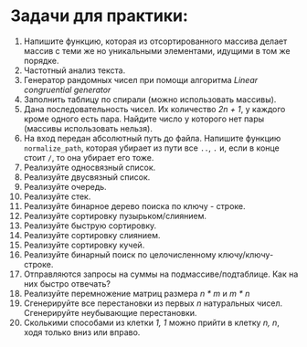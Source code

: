 # Задачи для практики:

1. Напишите функцию, которая из отсортированного массива делает массив с теми же но уникальными элементами,
идущими в том же порядке.
2. Частотный анализ текста. 
3. Генератор рандомных чисел при помощи алгоритма *Linear congruential generator*
4. Заполнить таблицу по спирали (можно использовать массивы).
5. Дана последовательность чисел. Их количество *2n + 1*, у каждого кроме одного есть пара. Найдите число у которого 
нет пары (массивы использовать нельзя).
6. На вход передан абсолютный путь до файла. Напишите функцию `normalize_path`, которая убирает из пути все `..`, `.`
и, если в конце стоит `/`, то она убирает его тоже.
7. Реализуйте односвязный список.
8. Реализуйте двусвязный список.
9. Реализуйте очередь. 
10. Реализуйте стек.
11. Реализуйте бинарное дерево поиска по ключу - строке.
12. Реализуйте сортировку пузырьком/слиянием.
13. Реализуйте быструю сортировку.
14. Реализуйте сортировку слиянием.
15. Реализуйте сортировку кучей.
16. Реализуйте бинарный поиск по целочисленному ключу/ключу-строке. 
17. Отправляются запросы на суммы на подмассиве/подтаблице. Как на них быстро отвечать?
18. Реализуйте перемножение матриц размера *n * m* и *m * n*
19. Сгенерируйте все перестановки из первых *n*  натуральных чисел. Сгенерируйте неубывающие перестановки.
20. Сколькими способами из клетки *1, 1* можно прийти в клетку *n, n*, ходя только вниз или вправо.
